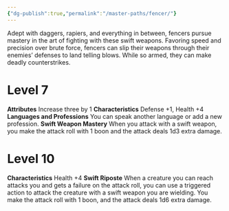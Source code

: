 ```yaml
---
{"dg-publish":true,"permalink":"/master-paths/fencer/"}
---
```


Adept with daggers, rapiers, and everything in between, fencers pursue mastery in the art of fighting with these swift weapons. Favoring speed and precision over brute force, fencers can slip their weapons through their enemies’ defenses to land telling blows. While so armed, they can make deadly counterstrikes.
# Level 7
**Attributes** Increase three by 1
**Characteristics** Defense +1, Health +4
**Languages and Professions** You can speak another language or add a new profession.
**Swift Weapon Mastery** When you attack with a swift weapon, you make the attack roll with 1 boon and the attack deals 1d3 extra damage.
# Level 10
**Characteristics** Health +4
**Swift Riposte** When a creature you can reach attacks you and gets a failure on the attack roll, you can use a triggered action to attack the creature with a swift weapon you are wielding. You make the attack roll with 1 boon, and the attack deals 1d6 extra damage.
